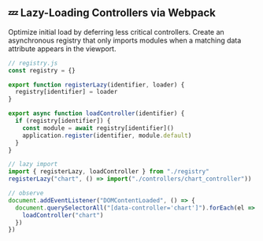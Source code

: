 ## 💤 Lazy-Loading Controllers via Webpack
Optimize initial load by deferring less critical controllers. Create an asynchronous registry that only imports modules when a matching data attribute appears in the viewport.

```javascript
// registry.js
const registry = {}

export function registerLazy(identifier, loader) {
  registry[identifier] = loader
}

export async function loadController(identifier) {
  if (registry[identifier]) {
    const module = await registry[identifier]()
    application.register(identifier, module.default)
  }
}

// lazy import
import { registerLazy, loadController } from "./registry"
registerLazy("chart", () => import("./controllers/chart_controller"))

// observe
document.addEventListener("DOMContentLoaded", () => {
  document.querySelectorAll("[data-controller='chart']").forEach(el => {
    loadController("chart")
  })
})
```
